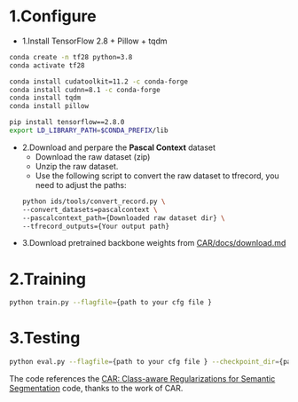 # 1.Configure

* 1.Install TensorFlow 2.8 + Pillow + tqdm
```Bash
conda create -n tf28 python=3.8
conda activate tf28

conda install cudatoolkit=11.2 -c conda-forge
conda install cudnn=8.1 -c conda-forge
conda install tqdm
conda install pillow

pip install tensorflow==2.8.0
export LD_LIBRARY_PATH=$CONDA_PREFIX/lib
```
* 2.Download and perpare the **Pascal Context** dataset
  * Download the raw dataset (zip)
  * Unzip the raw dataset.
  * Use the following script to convert the raw dataset to tfrecord, you need to adjust the paths:
  ```Bash
  python ids/tools/convert_record.py \ 
  --convert_datasets=pascalcontext \
  --pascalcontext_path={Downloaded raw dataset dir} \
  --tfrecord_outputs={Your output path}
  ```
* 3.Download pretrained backbone weights from [CAR/docs/download.md](https://github.com/edwardyehuang/CAR/blob/master/docs/download.md)

# 2.Training
```Bash
python train.py --flagfile={path to your cfg file }
```

# 3.Testing
```Bash
python eval.py --flagfile={path to your cfg file } --checkpoint_dir={path to your checkpoint }
```



The code references the [CAR: Class-aware Regularizations for Semantic Segmentation](https://github.com/edwardyehuang/CAR) code, thanks to the work of CAR.







